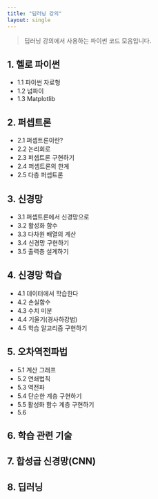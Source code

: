 ```yaml
---
title: "딥러닝 강의"
layout: single
---
```

> 딥러닝 강의에서 사용하는 파이썬 코드 모음입니다.

## 1. 헬로 파이썬
* 1.1 파이썬 자료형
* 1.2 넘파이
* 1.3 Matplotlib

## 2. 퍼셉트론
* 2.1 퍼셉트론이란?
* 2.2 논리회로
* 2.3 퍼셉트론 구현하기
* 2.4 퍼셉트론의 한계
* 2.5 다층 퍼셉트론 

## 3. 신경망
* 3.1 퍼셉트론에서 신경망으로
* 3.2 활성화 함수
* 3.3 다차원 배열의 계산
* 3.4 신경망 구현하기
* 3.5 출력층 설계하기

## 4. 신경망 학습
* 4.1 데이터에서 학습한다
* 4.2 손실함수
* 4.3 수치 미분
* 4.4 기울기(경사하강법)
* 4.5 학습 알고리즘 구현하기

## 5. 오차역전파법
* 5.1 계산 그래프
* 5.2 연쇄법칙
* 5.3 역전파
* 5.4 단순한 계층 구현하기
* 5.5 활성화 함수 계층 구현하기
* 5.6 

## 6. 학습 관련 기술

## 7. 합성곱 신경망(CNN)

## 8. 딥러닝
